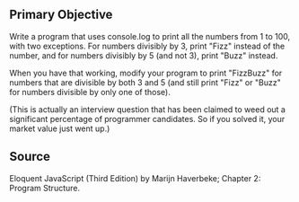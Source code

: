 ## Primary Objective

Write a program that uses console.log to print all the numbers from 1 to 100, with two exceptions. For numbers divisibly by 3, print "Fizz" instead of the number, and for numbers divisibly by 5 (and not 3), print "Buzz" instead.

When you have that working, modify your program to print "FizzBuzz" for numbers that are divisible by both 3 and 5 (and still print "Fizz" or "Buzz" for numbers divisible by only one of those).

(This is actually an interview question that has been claimed to weed out a significant percentage of programmer candidates. So if you solved it, your market value just went up.)


## Source
Eloquent JavaScript (Third Edition) by Marijn Haverbeke; Chapter 2: Program Structure.